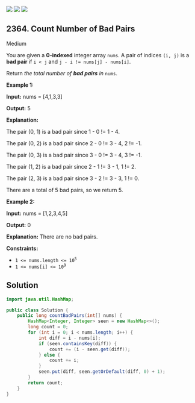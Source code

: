[![](https://img.shields.io/github/stars/javadev/LeetCode-in-Java?label=Stars&style=flat-square)](https://github.com/javadev/LeetCode-in-Java)
[![](https://img.shields.io/github/forks/javadev/LeetCode-in-Java?label=Fork%20me%20on%20GitHub%20&style=flat-square)](https://github.com/javadev/LeetCode-in-Java/fork)
[![](https://img.shields.io/badge/-LeetCode%20in%20Kotlin-blue?style=flat-square)](https://github.com/javadev/LeetCode-in-Kotlin)

## 2364\. Count Number of Bad Pairs

Medium

You are given a **0-indexed** integer array `nums`. A pair of indices `(i, j)` is a **bad pair** if `i < j` and `j - i != nums[j] - nums[i]`.

Return _the total number of **bad pairs** in_ `nums`.

**Example 1:**

**Input:** nums = [4,1,3,3]

**Output:** 5

**Explanation:** 

The pair (0, 1) is a bad pair since 1 - 0 != 1 - 4.

The pair (0, 2) is a bad pair since 2 - 0 != 3 - 4, 2 != -1. 

The pair (0, 3) is a bad pair since 3 - 0 != 3 - 4, 3 != -1. 

The pair (1, 2) is a bad pair since 2 - 1 != 3 - 1, 1 != 2. 

The pair (2, 3) is a bad pair since 3 - 2 != 3 - 3, 1 != 0. 

There are a total of 5 bad pairs, so we return 5.

**Example 2:**

**Input:** nums = [1,2,3,4,5]

**Output:** 0

**Explanation:** There are no bad pairs.

**Constraints:**

*   <code>1 <= nums.length <= 10<sup>5</sup></code>
*   <code>1 <= nums[i] <= 10<sup>9</sup></code>

## Solution

```java
import java.util.HashMap;

public class Solution {
    public long countBadPairs(int[] nums) {
        HashMap<Integer, Integer> seen = new HashMap<>();
        long count = 0;
        for (int i = 0; i < nums.length; i++) {
            int diff = i - nums[i];
            if (seen.containsKey(diff)) {
                count += (i - seen.get(diff));
            } else {
                count += i;
            }
            seen.put(diff, seen.getOrDefault(diff, 0) + 1);
        }
        return count;
    }
}
```